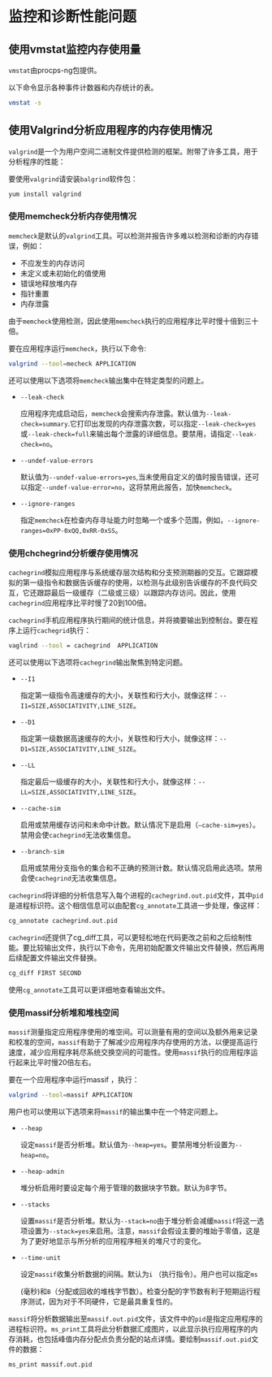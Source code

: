 # 监控和诊断性能问题

## 使用vmstat监控内存使用量

`vmstat`由procps-ng包提供。

以下命令显示各种事件计数器和内存统计的表。

```bash
vmstat -s
```

## 使用Valgrind分析应用程序的内存使用情况

`valgrind`是一个为用户空间二进制文件提供检测的框架。附带了许多工具，用于分析程序的性能：

要使用`valgrind`请安装`balgrind`软件包：

```bash
yum install valgrind
```



### 使用memcheck分析内存使用情况

`memcheck`是默认的`valgrind`工具。可以检测并报告许多难以检测和诊断的内存错误，例如：

- 不应发生的内存访问
- 未定义或未初始化的值使用
- 错误地释放堆内存
- 指针重置
- 内存泄露



由于`memcheck`使用检测，因此使用`memcheck`执行的应用程序比平时慢十倍到三十倍。

要在应用程序运行`memcheck`，执行以下命令:

```bash
valgrind --tool=mecheck APPLICATION
```

还可以使用以下选项将`memcheck`输出集中在特定类型的问题上。

- `--leak-check`

  应用程序完成启动后，`memcheck`会搜索内存泄露。默认值为`--leak-check=summary`.它打印出发现的内存泄露次数，可以指定`--leak-check=yes`或`--leak-check=full`来输出每个泄露的详细信息。要禁用，请指定`--leak-check=no`。

- `--undef-value-errors`

  默认值为`--undef-value-errors=yes`,当未使用自定义的值时报告错误，还可以指定`--undef-value-error=no`，这将禁用此报告，加快`memcheck`。

- `--ignore-ranges`

  指定`memcheck`在检查内存寻址能力时忽略一个或多个范围，例如，`--ignore-ranges=0xPP-0xQQ,0xRR-0xSS`。



### 使用chchegrind分析缓存使用情况

`cachegrind`模拟应用程序与系统缓存层次结构和分支预测期器的交互。它跟踪模拟的第一级指令和数据告诉缓存的使用，以检测与此级别告诉缓存的不良代码交互，它还跟踪最后一级缓存（二级或三级）以跟踪内存访问。因此，使用`cachegrind`应用程序比平时慢了20到100倍。

`cachegrind`手机应用程序执行期间的统计信息，并将摘要输出到控制台。要在程序上运行`cachegrid`执行：

```bash
vaglrind --tool = cachegrind  APPLICATION
```

还可以使用以下选项将`cachegrind`输出聚焦到特定问题。

- `--I1`

  指定第一级指令高速缓存的大小，关联性和行大小，就像这样：`--I1=SIZE,ASSOCIATIVITY,LINE_SIZE`。

- `--D1` 

  指定第一级数据高速缓存的大小，关联性和行大小，就像这样：`--D1=SIZE,ASSOCIATIVITY,LINE_SIZE`。

- `--LL`

  指定最后一级缓存的大小，关联性和行大小，就像这样：`--LL=SIZE,ASSOCIATIVITY,LINE_SIZE`。

- `--cache-sim`

  启用或禁用缓存访问和未命中计数。默认情况下是启用（`–cache-sim=yes`）。禁用会使`cachegrind`无法收集信息。

- `--branch-sim`

  启用或禁用分支指令的集合和不正确的预测计数。默认情况启用此选项。禁用会使`cachegrind`无法收集信息。

`cachegrind`将详细的分析信息写入每个进程的`cachegrind.out.pid`文件，其中`pid`是进程标识符。这个相信信息可以由配套`cg_annotate`工具进一步处理，像这样：

```bash
cg_annotate cachegrind.out.pid
```



`cachegrind`还提供了cg_diff工具，可以更轻松地在代码更改之前和之后绘制性能。要比较输出文件，执行以下命令，先用初始配置文件输出文件替换，然后再用后续配置文件输出文件替换。

```bash
cg_diff FIRST SECOND
```

使用`cg_annotate`工具可以更详细地查看输出文件。

### 使用massif分析堆和堆栈空间

`massif`测量指定应用程序使用的堆空间。可以测量有用的空间以及额外用来记录和校准的空间，`massif`有助于了解减少应用程序内存使用的方法，以便提高运行速度，减少应用程序耗尽系统交换空间的可能性。使用`massif`执行的应用程序运行起来比平时慢20倍左右。

要在一个应用程序中运行massif ，执行：

```bash
valgrind --tool=massif APPLICATION
```

用户也可以使用以下选项来将`massif`的输出集中在一个特定问题上。

- `--heap`

  设定`massif`是否分析堆。默认值为`--heap=yes`。要禁用堆分析设置为`--heap=no`。

- `--heap-admin`

  堆分析启用时要设定每个用于管理的数据块字节数。默认为8字节。

- `--stacks`

  设置`massif`是否分析堆。默认为`--stack=no`由于堆分析会减缓`massif`将这一选项设置为`--stack=yes`来启用。注意，`massif`会假设主要的堆始于零值，这是为了更好地显示与所分析的应用程序相关的堆尺寸的变化。

- `--time-unit`

  设定`massif`收集分析数据的间隔。默认为`i` （执行指令）。用户也可以指定`ms`

  (毫秒)和`B`（分配或回收的堆栈字节数）。检查分配的字节数有利于短期运行程序测试，因为对于不同硬件，它是最具重复性的。



`massif`将分析数据输出至`massif.out.pid`文件，该文件中的`pid`是指定应用程序的进程标识符。`ms_print`工具将此分析数据汇成图片，以此显示执行应用程序的内存消耗，也包括峰值内存分配点负责分配的站点详情。要绘制`massif.out.pid`文件的数据：

```bash
ms_print massif.out.pid
```

